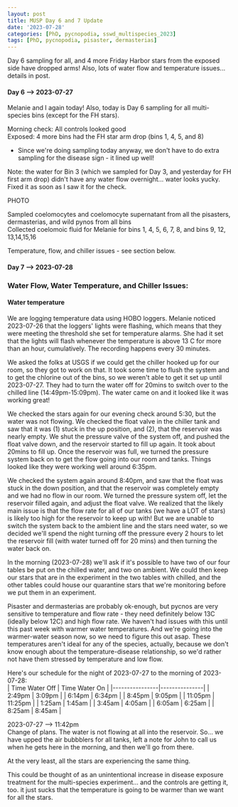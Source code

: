 ```yaml
---
layout: post
title: MUSP Day 6 and 7 Update
date: '2023-07-28'
categories: [PhD, pycnopodia, sswd_multispecies_2023]
tags: [PhD, pycnopodia, pisaster, dermasterias]
---
```

Day 6 sampling for all, and 4 more Friday Harbor stars from the exposed side have dropped arms! Also, lots of water flow and temperature issues... details in post.


#### Day 6 --> 2023-07-27
Melanie and I again today! Also, today is Day 6 sampling for all multi-species bins (except for the FH stars).

Morning check:
All controls looked good       
Exposed: 4 more bins had the FH star arm drop (bins 1, 4, 5, and 8)
- Since we're doing sampling today anyway, we don't have to do extra sampling for the disease sign - it lined up well!

Note: the water for Bin 3 (which we sampled for Day 3, and yesterday for FH first arm drop) didn't have any water flow overnight... water looks yucky. Fixed it as soon as I saw it for the check.     

PHOTO

Sampled coelomocytes and coelomocyte supernatant from all the pisasters, dermasterias, and wild pynos from all bins     
Collected coelomoic fluid for Melanie for bins 1, 4, 5, 6, 7, 8, and bins 9, 12, 13,14,15,16    

Temperature, flow, and chiller issues - see section below.

#### Day 7 --> 2023-07-28

### Water Flow, Water Temperature, and Chiller Issues:   
#### Water temperature
We are logging temperature data using HOBO loggers. Melanie noticed 2023-07-26 that the loggers' lights were flashing, which means that they were meeting the threshold she set for temperature alarms. She had it set that the lights will flash whenever the temperature is above 13 C for more than an hour, cumulatively. The recording happens every 30 minutes.

We asked the folks at USGS if we could get the chiller hooked up for our room, so they got to work on that. It took some time to flush the system and to get the chlorine out of the bins, so we weren't able to get it set up until 2023-07-27. They had to turn the water off for 20mins to switch over to the chilled line (14:49pm-15:09pm). The water came on and it looked like it was working great!

We checked the stars again for our evening check around 5:30, but the water was not flowing. We checked the float valve in the chiller tank and saw that it was (1) stuck in the up position, and (2), that the reservoir was nearly empty. We shut the pressure valve of the system off, and pushed the float valve down, and the reservoir started to fill up again. It took about 20mins to fill up. Once the reservoir was full, we turned the pressure system back on to get the flow going into our room and tanks. Things looked like they were working well around 6:35pm.

We checked the system again around 8:40pm, and saw that the float was stuck in the down position, and that the reservoir was completely empty and we had no flow in our room. We turned the pressure system off, let the reservoir filled again, and adjust the float valve. We realized that the likely main issue is that the flow rate for all of our tanks (we have a LOT of stars) is likely too high for the reservoir to keep up with! But we are unable to switch the system back to the ambient line and the stars need water, so we decided we'll spend the night turning off the pressure every 2 hours to let the reservoir fill (with water turned off for 20 mins) and then turning the water back on.

In the morning (2023-07-28) we'll ask if it's possible to have two of our four tables be put on the chilled water, and two on ambient. We could then keep our stars that are in the experiment in the two tables with chilled, and the other tables could house our quarantine stars that we're monitoring before we put them in an experiment.

Pisaster and dermasterias are probably ok-enough, but pycnos are very sensitive to temperature and flow rate - they need definitely below 13C (ideally below 12C) and high flow rate. We haven't had issues with this until this past week with warmer water temperatures. And we're going into the warmer-water season now, so we need to figure this out asap. These temperatures aren't ideal for any of the species, actually, because we don't know enough about the temperature-disease relationship, so we'd rather not have them stressed by temperature and low flow.

Here's our schedule for the night of 2023-07-27 to the morning of 2023-07-28:         
| Time Water Off | Time Water On |
|----------------|---------------|
| 2:49pm         | 3:09pm        |
| 6:14pm         | 6:34pm        |
| 8:45pm         | 9:05pm        |
| 11:05pm        | 11:25pm       |
| 1:25am         | 1:45am        |
| 3:45am         | 4:05am        |
| 6:05am         | 6:25am        |
| 8:25am         | 8:45am        |

2023-07-27 --> 11:42pm     
Change of plans. The water is not flowing at all into the reservoir. So... we have upped the air bubbblers for all tanks, left a note for John to call us when he gets here in the morning, and then we'll go from there.

At the very least, all the stars are experiencing the same thing.

This could be thought of as an unintentional increase in disease exposure treatment for the multi-species experiment... and the controls are getting it, too. it just sucks that the temperature is going to be warmer than we want for all the stars.
